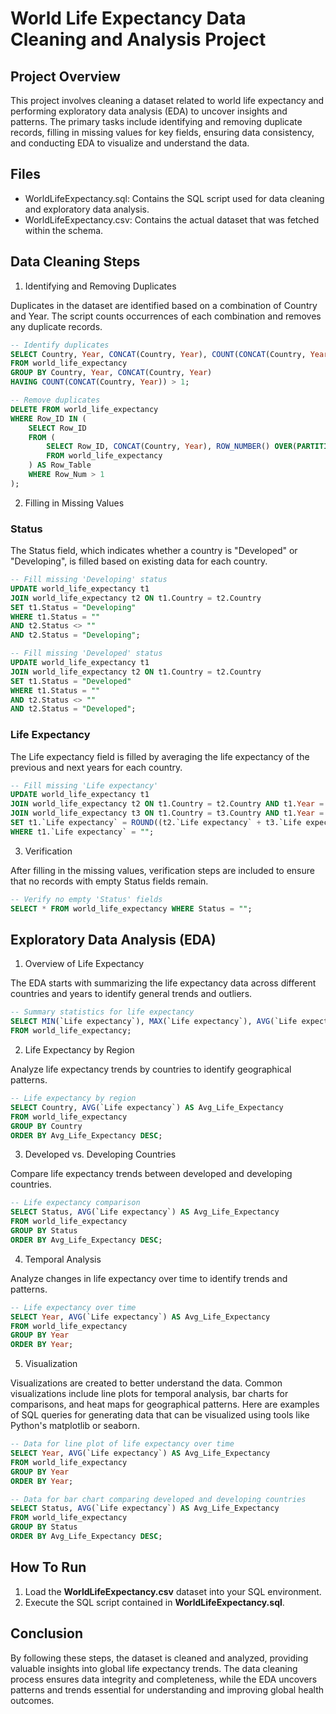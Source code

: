 # World Life Expectancy Data Cleaning and Analysis Project

 ## Project Overview
 This project involves cleaning a dataset related to world life expectancy and performing exploratory data analysis (EDA) to uncover insights and patterns. The primary tasks include identifying and removing duplicate records, filling in missing values for key fields, ensuring data consistency, and conducting EDA to visualize and understand the data.

 ## Files
 - WorldLifeExpectancy.sql: Contains the SQL script used for data cleaning and exploratory data analysis.
 - WorldLifeExpectancy.csv: Contains the actual dataset that was fetched within the schema.

## Data Cleaning Steps
1. Identifying and Removing Duplicates

Duplicates in the dataset are identified based on a combination of Country and Year. The script counts occurrences of each combination and removes any duplicate records.
``` sql
-- Identify duplicates
SELECT Country, Year, CONCAT(Country, Year), COUNT(CONCAT(Country, Year))
FROM world_life_expectancy
GROUP BY Country, Year, CONCAT(Country, Year)
HAVING COUNT(CONCAT(Country, Year)) > 1;

-- Remove duplicates
DELETE FROM world_life_expectancy
WHERE Row_ID IN (
    SELECT Row_ID
    FROM (
        SELECT Row_ID, CONCAT(Country, Year), ROW_NUMBER() OVER(PARTITION BY CONCAT(Country, Year) ORDER BY CONCAT(Country, Year)) AS Row_Num
        FROM world_life_expectancy
    ) AS Row_Table
    WHERE Row_Num > 1
);
```
2. Filling in Missing Values
### Status

The Status field, which indicates whether a country is "Developed" or "Developing", is filled based on existing data for each country.
``` sql
-- Fill missing 'Developing' status
UPDATE world_life_expectancy t1
JOIN world_life_expectancy t2 ON t1.Country = t2.Country
SET t1.Status = "Developing"
WHERE t1.Status = ""
AND t2.Status <> ""
AND t2.Status = "Developing";

-- Fill missing 'Developed' status
UPDATE world_life_expectancy t1
JOIN world_life_expectancy t2 ON t1.Country = t2.Country
SET t1.Status = "Developed"
WHERE t1.Status = ""
AND t2.Status <> ""
AND t2.Status = "Developed";
```

### Life Expectancy

The Life expectancy field is filled by averaging the life expectancy of the previous and next years for each country.
``` sql
-- Fill missing 'Life expectancy'
UPDATE world_life_expectancy t1
JOIN world_life_expectancy t2 ON t1.Country = t2.Country AND t1.Year = t2.Year - 1
JOIN world_life_expectancy t3 ON t1.Country = t3.Country AND t1.Year = t3.Year + 1
SET t1.`Life expectancy` = ROUND((t2.`Life expectancy` + t3.`Life expectancy`)/2, 1)
WHERE t1.`Life expectancy` = "";
```

3. Verification

After filling in the missing values, verification steps are included to ensure that no records with empty Status fields remain.
``` sql
-- Verify no empty 'Status' fields
SELECT * FROM world_life_expectancy WHERE Status = "";
```

## Exploratory Data Analysis (EDA)
1. Overview of Life Expectancy

The EDA starts with summarizing the life expectancy data across different countries and years to identify general trends and outliers.
``` sql
-- Summary statistics for life expectancy
SELECT MIN(`Life expectancy`), MAX(`Life expectancy`), AVG(`Life expectancy`)
FROM world_life_expectancy;
```
2. Life Expectancy by Region

Analyze life expectancy trends by countries to identify geographical patterns.
```sql
-- Life expectancy by region
SELECT Country, AVG(`Life expectancy`) AS Avg_Life_Expectancy
FROM world_life_expectancy
GROUP BY Country
ORDER BY Avg_Life_Expectancy DESC;
```

3. Developed vs. Developing Countries

Compare life expectancy trends between developed and developing countries.
```sql
-- Life expectancy comparison
SELECT Status, AVG(`Life expectancy`) AS Avg_Life_Expectancy
FROM world_life_expectancy
GROUP BY Status
ORDER BY Avg_Life_Expectancy DESC;
```

4. Temporal Analysis

Analyze changes in life expectancy over time to identify trends and patterns.
```sql
-- Life expectancy over time
SELECT Year, AVG(`Life expectancy`) AS Avg_Life_Expectancy
FROM world_life_expectancy
GROUP BY Year
ORDER BY Year;
```

5. Visualization

Visualizations are created to better understand the data. Common visualizations include line plots for temporal analysis, bar charts for comparisons, and heat maps for geographical patterns. Here are examples of SQL queries for generating data that can be visualized using tools like Python's matplotlib or seaborn.
```sql
-- Data for line plot of life expectancy over time
SELECT Year, AVG(`Life expectancy`) AS Avg_Life_Expectancy
FROM world_life_expectancy
GROUP BY Year
ORDER BY Year;

-- Data for bar chart comparing developed and developing countries
SELECT Status, AVG(`Life expectancy`) AS Avg_Life_Expectancy
FROM world_life_expectancy
GROUP BY Status
ORDER BY Avg_Life_Expectancy DESC;
```

## How To Run

1. Load the **WorldLifeExpectancy.csv** dataset into your SQL environment.
2. Execute the SQL script contained in **WorldLifeExpectancy.sql**.

## Conclusion

By following these steps, the dataset is cleaned and analyzed, providing valuable insights into global life expectancy trends. The data cleaning process ensures data integrity and completeness, while the EDA uncovers patterns and trends essential for understanding and improving global health outcomes.

